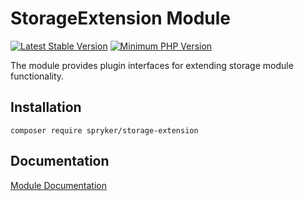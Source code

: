 # StorageExtension Module
[![Latest Stable Version](https://poser.pugx.org/spryker/storage-extension/v/stable.svg)](https://packagist.org/packages/spryker/storage-extension)
[![Minimum PHP Version](https://img.shields.io/badge/php-%3E%3D%207.3-8892BF.svg)](https://php.net/)

The module provides plugin interfaces for extending storage module functionality.

## Installation

```
composer require spryker/storage-extension
```

## Documentation

[Module Documentation](https://academy.spryker.com/developing_with_spryker/module_guide/modules.html)
